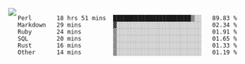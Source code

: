 

<a href="https://github.com/anuraghazra/github-readme-stats">
  <img align="left" src="https://github-readme-stats.vercel.app/api?username=kfly8&count_private=true&show_icons=true&theme=calm" />
</a>


<!--START_SECTION:waka-->

```text
Perl       18 hrs 51 mins  ██████████████████████▒░░   89.83 %
Markdown   29 mins         ▓░░░░░░░░░░░░░░░░░░░░░░░░   02.34 %
Ruby       24 mins         ▒░░░░░░░░░░░░░░░░░░░░░░░░   01.91 %
SQL        20 mins         ▒░░░░░░░░░░░░░░░░░░░░░░░░   01.65 %
Rust       16 mins         ▒░░░░░░░░░░░░░░░░░░░░░░░░   01.33 %
Other      14 mins         ▒░░░░░░░░░░░░░░░░░░░░░░░░   01.19 %
```

<!--END_SECTION:waka-->
